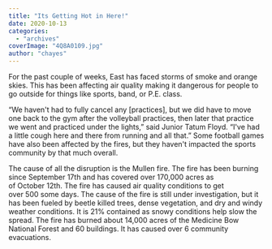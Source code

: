 ```yaml
---
title: "Its Getting Hot in Here!"
date: 2020-10-13
categories: 
  - "archives"
coverImage: "4Q8A0109.jpg"
author: "chayes"
---
```


For the past couple of weeks, East has faced storms of smoke and orange skies. This has been affecting air quality making it dangerous for people to go outside for things like sports, band, or P.E. class. 

“We haven't had to fully cancel any \[practices\], but we did have to move one back to the gym after the volleyball practices, then later that practice we went and practiced under the lights,” said Junior Tatum Floyd. “I've had a little cough here and there from running and all that.” Some football games have also been affected by the fires, but they haven't impacted the sports community by that much overall. 

The cause of all the disruption is the Mullen fire. The fire has been burning since September 17th and has covered over 170,000 acres as of October 12th. The fire has caused air quality conditions to get over 500 some days. The cause of the fire is still under investigation, but it has been fueled by beetle killed trees, dense vegetation, and dry and windy weather conditions. It is 21% contained as snowy conditions help slow the spread. The fire has burned about 14,000 acres of the Medicine Bow National Forest and 60 buildings. It has caused over 6 community evacuations.
